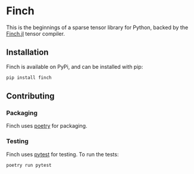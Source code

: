 # Finch

This is the beginnings of a sparse tensor library for Python, backed by the
[Finch.jl](https://github.com/willow-ahrens/Finch.jl) tensor compiler.

## Installation

Finch is available on PyPi, and can be installed with pip:
```bash
pip install finch
```

## Contributing

### Packaging

Finch uses [poetry](https://python-poetry.org/) for packaging.

### Testing

Finch uses [pytest](https://docs.pytest.org/en/latest/) for testing. To run the
tests:

```bash
poetry run pytest
```
